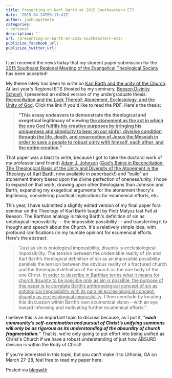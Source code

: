 ```yaml
---
title: Presenting on Karl Barth at 2015 Southeastern ETS
date: '2015-04-24T09:13:41Z'
author: joshuapsteele
categories:
- personal
description: ''
url: /presenting-on-barth-at-2015-southeastern-ets/
publicize_facebook_url:
publicize_twitter_url:
---
```

I just received the news today that my student paper submission for the [2015 Southeast Regional Meeting of the Evangelical Theological Society](https://lru.hobsonsradius.com/ssc/eform/N70x7m7aEx6G0x67128L.ssc) has been accepted!

My theme lately has been to write on <u>Karl Barth and the unity of the Church</u>. At last year's Regional ETS (hosted by my seminary, [Beeson Divinity School](http://www.beesondivinity.com/)), I presented an edited version of my undergraduate thesis: [Reconciliation and the Lack Thereof: Atonement, Ecclesiology, and the Unity of God](https://joshuapsteele.com/wp-content/uploads/2014/03/steele-southeast-ets-2014-paper-final-presesntation-edit.pdf). Click the link if you'd like to read the PDF. Here's the thesis:

> **"This essay endeavors to demonstrate the theological and exegetical legitimacy of viewing <u>the atonement as the act in which the one God fulfills his creative purposes by bringing his uniqueness and simplicity to bear on our sinful, divisive condition through the life, death, and resurrection of Jesus the Messiah in order to save a people to robust unity with himself, each other, and the entire creation</u>."**

That paper was a blast to write, because I got to take the doctoral work of my professor (and friend) [Adam J. Johnson](http://academics.biola.edu/torrey/about/people/faculty/adam-johnson/) ([God's Being in Reconciliation: The Theological Basis of the Unity and Diversity of the Atonement in the Theology of Karl Barth](http://www.amazon.com/Gods-Being-Reconciliation-Theological-Systematic/dp/0567123456), now available in paperback!) and "build" an atonement theory based upon the divine perfection of oneness/unity. I hope to expand on that work, drawing upon other theologians than Johnson and Barth, expanding my exegetical arguments for the atonement theory's legitimacy, considering practical implications for ecumenical efforts, etc.

This year, I have submitted a slightly edited version of my final paper fora seminar on the Theology of Karl Barth taught by Piotr Malysz last Fall at Beeson. The Barthian analogy is taking Barth's definition of sin as ontological impossibility — the impossible possibility — and transferring it to thought and speech about the Church. It's a relatively simple idea, with profound ramifications (in my humble opinion) for ecumenical efforts. Here's the abstract:

> "Just as sin is ontological impossibility, disunity is ecclesiological impossibility. The tension between the undeniable reality of sin and Karl Barth’s theological definition of sin as an impossible possibility parallels the tension between the obvious reality of a fractured church and the theological definition of the church as the one body of the one Christ. <u>In order to describe in Barthian terms what it means for church disunity to be possible only as sin is possible, the purpose of this paper is to correlate Barth’s anthropological concept of sin as ontological impossibility with its parallel ecclesiological concept: disunity as ecclesiological impossibility</u>. I then conclude by locating this discussion within Barth’s own ecumenical vision – with an eye toward informing and motivating further ecumenical efforts."

I believe this is an important topic to discuss because, as I put it, "***each community’s self-examination and pursuit of Christ’s unifying summons will only be as rigorous as its understanding of the absurdity of church fragmentation.***" That is, we're only going to put effort into being unified as Christ's Church if we have a robust understanding of just how ABSURD division is within the Body of Christ!

If you're interested in this topic, but you can't make it to Lithonia, GA on March 27-28, feel free to read my paper here:

Posted via [blogwith](http://blogwith.co)